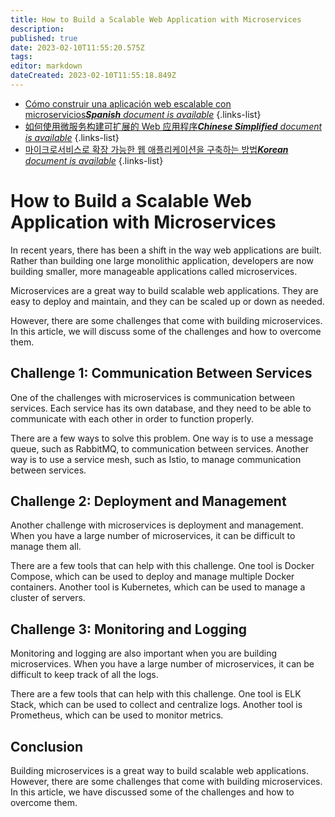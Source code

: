 ```yaml
---
title: How to Build a Scalable Web Application with Microservices
description: 
published: true
date: 2023-02-10T11:55:20.575Z
tags: 
editor: markdown
dateCreated: 2023-02-10T11:55:18.849Z
---
```


- [Cómo construir una aplicación web escalable con microservicios***Spanish** document is available*](/es/Knowledge-base/Common/how-to-build-a-scalable-web-application-with-microservices)
{.links-list}
- [如何使用微服务构建可扩展的 Web 应用程序***Chinese Simplified** document is available*](/zh/Knowledge-base/Common/how-to-build-a-scalable-web-application-with-microservices)
{.links-list}
- [마이크로서비스로 확장 가능한 웹 애플리케이션을 구축하는 방법***Korean** document is available*](/ko/Knowledge-base/Common/how-to-build-a-scalable-web-application-with-microservices)
{.links-list}


# How to Build a Scalable Web Application with Microservices

In recent years, there has been a shift in the way web applications are built. Rather than building one large monolithic application, developers are now building smaller, more manageable applications called microservices.

Microservices are a great way to build scalable web applications. They are easy to deploy and maintain, and they can be scaled up or down as needed.

However, there are some challenges that come with building microservices. In this article, we will discuss some of the challenges and how to overcome them.

## Challenge 1: Communication Between Services

One of the challenges with microservices is communication between services. Each service has its own database, and they need to be able to communicate with each other in order to function properly.

There are a few ways to solve this problem. One way is to use a message queue, such as RabbitMQ, to communication between services. Another way is to use a service mesh, such as Istio, to manage communication between services.

## Challenge 2: Deployment and Management

Another challenge with microservices is deployment and management. When you have a large number of microservices, it can be difficult to manage them all.

There are a few tools that can help with this challenge. One tool is Docker Compose, which can be used to deploy and manage multiple Docker containers. Another tool is Kubernetes, which can be used to manage a cluster of servers.

## Challenge 3: Monitoring and Logging

Monitoring and logging are also important when you are building microservices. When you have a large number of microservices, it can be difficult to keep track of all the logs.

There are a few tools that can help with this challenge. One tool is ELK Stack, which can be used to collect and centralize logs. Another tool is Prometheus, which can be used to monitor metrics.

## Conclusion

Building microservices is a great way to build scalable web applications. However, there are some challenges that come with building microservices. In this article, we have discussed some of the challenges and how to overcome them.